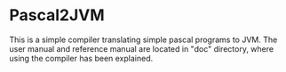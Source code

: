 # Pascal2JVM
This is a simple compiler translating simple pascal programs to JVM. The user manual and reference manual are located in "doc" directory, where using the compiler has been explained.
